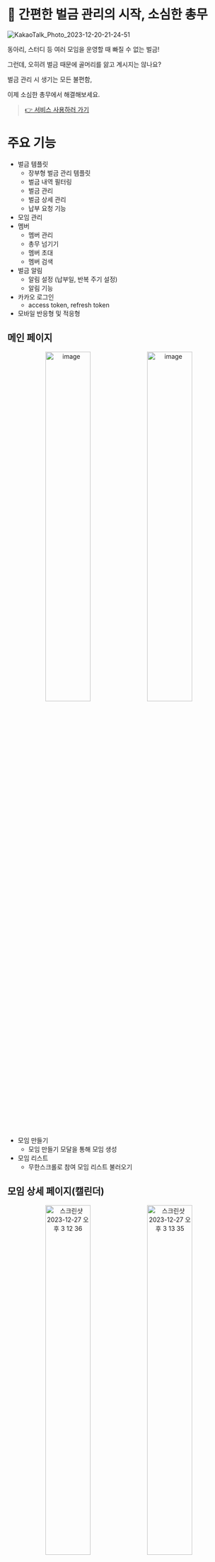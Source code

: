 # 📌 간편한 벌금 관리의 시작, 소심한 총무
![KakaoTalk_Photo_2023-12-20-21-24-51](https://github.com/so-sim/front/assets/95389265/ef01c999-2b41-4b9b-922d-220ce655db6c)


동아리, 스터디 등 여러 모임을 운영할 때 빠질 수 없는 벌금!

그런데, 오히려 벌금 때문에 골머리를 앓고 계시지는 않나요?

벌금 관리 시 생기는 모든 불편함,

이제 소심한 총무에서 해결해보세요.


> 
> [👉 서비스 사용하러 가기](https://sosim-manager.com)

# 주요 기능
- 벌금 템플릿
  - 장부형 벌금 관리 템플릿
  - 벌금 내역 필터링
  - 벌금 관리
  - 벌금 상세 관리
  - 납부 요청 기능
- 모임 관리
- 멤버
  - 멤버 관리
  - 총무 넘기기
  - 멤버 초대
  - 멤버 검색
- 벌금 알림
  - 알림 설정 (납부일, 반복 주기 설정)
  - 알림 기능
- 카카오 로그인
  - access token, refresh token
- 모바일 반응형 및 적응형


## 메인 페이지
<div align="center" >
  <img width="45%" alt="image" src="https://github.com/so-sim/.github/assets/95389265/c4c39367-6fb5-48c3-9ab7-08c3f10f9baf">
  <img width="45%" alt="image" src="https://github.com/so-sim/.github/assets/95389265/e6cc83bb-ff76-4487-a217-2220ef550c4d">
</div>

- 모임 만들기
  - 모임 만들기 모달을 통해 모임 생성
- 모임 리스트
  - 무한스크롤로 참여 모임 리스트 불러오기



## 모임 상세 페이지(캘린더)
<div align="center" >
<img width="45%" alt="스크린샷 2023-12-27 오후 3 12 36" src="https://github.com/so-sim/.github/assets/95389265/1ab0053d-f2bf-435d-875a-970280a136c8">
<img width="45%" alt="스크린샷 2023-12-27 오후 3 13 35" src="https://github.com/so-sim/.github/assets/95389265/e64b544f-78a7-4c93-a807-1f0bca5123d6">
</div>

- 모임의 벌금 장부를 날짜별 태그 형태로 확인
- 날짜 클릭 시, 해당 날짜의 벌금 장부로 이동
- **(총무)** 내역 추가 기능

<br/>

## 모임 상세 페이지(벌금 장부)


### 필터링

<div align="center" >
<img width="45%" alt="스크린샷 2023-12-27 오후 3 13 43" src="https://github.com/so-sim/.github/assets/95389265/d5e24d9b-643a-47e3-af80-8fa833da38d2">
<img width="45%" alt="스크린샷 2023-12-27 오후 3 13 52" src="https://github.com/so-sim/.github/assets/95389265/b4cb6949-8973-47a1-b753-cf40e440b8b6">
</div>

- 월간, 주간, 일간, 상세 기간 버튼으로 원하는 날짜의 내역을 필터링
  - 날짜 우측의 화살표를 통하여 필터링 단위별 날짜 이동 (ex. 월간 필터링 중, 화살표 클릭 시 한 달씩 이동)
- 캘린더에도 필터링된 날짜 표시


<br/>

<div align="center" >
<img width="45%" alt="스크린샷 2023-12-27 오후 3 13 57" src="https://github.com/so-sim/.github/assets/95389265/1ef1d190-4735-495f-88e4-46c30e81925f">
<img width="45%" alt="스크린샷 2023-12-27 오후 3 14 05" src="https://github.com/so-sim/.github/assets/95389265/3b268638-5f2d-480c-8559-9fac4851f138">
</div>

- 필터 버튼을 이용하여 납부여부 상태별 필터링
- 팀원 검색을 통하여 특정 팀원의 벌금 장부 필터링

<br/>

### 납부여부 상태 변경

<div align="center" >
  <img width="45%" alt="스크린샷 2023-12-27 오후 3 15 10" src="https://github.com/so-sim/.github/assets/95389265/123eff03-35df-4d8d-aa2f-de7e0910af4a">
  <img width="45%" alt="스크린샷 2023-12-27 오후 3 20 59" src="https://github.com/so-sim/.github/assets/95389265/8a3fad18-6d35-4ef2-8da4-2d46f5d20151">
</div>

- (총무) 리스트에서 모든 팀원 및 자신의 납부여부 상태 변경 가능

- (팀원) 리스트에서 자신의 내역만 납부여부 상태 변경 가능
  - **납부 전**일 경우에만 **승인 대기**상태로 변경 가능
    
<br/>

### 체크박스

<div align="center" >
  <img width="100%" alt="스크린샷 2023-12-27 오후 3 14 21" src="https://github.com/so-sim/.github/assets/95389265/130311c6-06ab-4123-8a9b-bd4a6d208fb4">
</div>

- 체크박스 툴킷을 통해 체크박스 컨트롤 및 변경/요청 가능
  - (총무) 납부여부 변경 / 납부 요청 가능
  - (팀원) '납부 전'상태의 자신의 내역 납부여부 변경 가능
- 체크한 벌금 내역의 합계

<div align="center" >
  <img width="45%" alt="스크린샷 2023-12-27 오후 3 16 28" src="https://github.com/so-sim/.github/assets/95389265/5cd3570e-0f04-43f8-95c0-7a6fa66d1151">
  <img width="45%" alt="스크린샷 2023-12-27 오후 3 17 03" src="https://github.com/so-sim/.github/assets/95389265/3ec0302d-486e-44bc-ba98-cf60c32b1f30">
</div>

- 여러 건에 대한 납부여부 변경 및 납부 요청 시 요청 전 상세내역 확인
- 변경하기 / 요청하기 버튼 클릭 시, 선택한 건에 대하여 일괄 변경/요청

### 상세 납부내역

<div align="center" >
  <img width="45%" alt="스크린샷 2023-12-27 오후 3 17 42" src="https://github.com/so-sim/.github/assets/95389265/133854e3-adc0-4474-bf8d-18867bec1588">
  <img width="45%" alt="스크린샷 2023-12-27 오후 3 18 52" src="https://github.com/so-sim/.github/assets/95389265/58f48f82-f813-4efb-b974-e0db63c63e88">
</div>

- 벌금장부 리스트 클릭 시, 납부내역의 상세 정보 확인
  - (총무) 납부내역 수정, 삭제
  - (팀원) '납부 전'인 자신의 납부 내역 상태 변경




<img width="1476" alt="툴팁" src="https://github.com/so-sim/.github/assets/95389265/c03e03a1-98a0-4ba4-8b1f-1a6d6fdc6a4c">


### 모임 설정 모달




<div align="center" >
  <img width="20%" alt="스크린샷 2023-12-27 오후 5 08 07" src="https://github.com/so-sim/.github/assets/95389265/0c7f7ac8-01d6-4a07-8e17-b1981843142f">
  <img width="20%" alt="스크린샷 2023-12-27 오후 5 06 26" src="https://github.com/so-sim/.github/assets/95389265/d13128e3-73be-4902-8cdd-36d813971fdf">
  <img width="20%" alt="스크린샷 2023-12-27 오후 5 06 31" src="https://github.com/so-sim/.github/assets/95389265/adc06b9b-cb4d-411b-986b-e92d7dc4c4c9">
  <img width="20%" alt="스크린샷 2023-12-27 오후 5 06 35" src="https://github.com/so-sim/.github/assets/95389265/fadcff71-eb50-4b35-bfdc-be0c1745fcce">
</div>




### 알림 기능 


## 멤버 관리 페이지

<div align="center" >
<img width="45%" alt="스크린샷 2023-12-27 오후 3 20 10" src="https://github.com/so-sim/.github/assets/95389265/7289dc66-6ab2-402a-8e63-3f18a8a603d1">
<img width="45%" alt="스크린샷 2023-12-27 오후 3 20 14" src="https://github.com/so-sim/.github/assets/95389265/0eaed399-562f-406a-b061-43083ce0bb5a">
</div>

- (총무) 총무 넘기기 버튼을 클릭하여 다른 팀원에게 총무 넘기기

## 모바일

<div align="center" >
  <img width="18%" alt="스크린샷 2023-12-27 오후 3 22 22" src="https://github.com/so-sim/.github/assets/95389265/fd884857-f499-47d3-96e2-ebf225b8da23">
  <img width="18%" alt="스크린샷 2023-12-27 오후 3 25 08" src="https://github.com/so-sim/.github/assets/95389265/e580ac22-3366-4d5d-b4da-1b91cd42e52f">
  <img width="18%" alt="스크린샷 2023-12-27 오후 3 22 58" src="https://github.com/so-sim/.github/assets/95389265/4dd79eb5-b63b-4786-b2ac-e52e2bf0d5db">
</div>

- 메인페이지, 모임 생성 모달 -> 모임 생성 페이지로 변경
<div align="center" >
  <img width="18%" alt="스크린샷 2023-12-27 오후 3 23 12" src="https://github.com/so-sim/.github/assets/95389265/bb4369e6-9737-4802-9cd3-dbb65d102e06">
  <img width="18%" alt="스크린샷 2023-12-27 오후 3 23 29" src="https://github.com/so-sim/.github/assets/95389265/411e7095-66a4-4891-904c-c174011fba77">
</div>

- 모임 생성 직후
- 가입된 모임 리스트 확인 가능





<div align="center" >
  <img width="373" alt="스크린샷 2023-12-27 오후 3 23 35" src="https://github.com/so-sim/.github/assets/95389265/bc2b9be2-520c-49d9-8b80-e89db916e805">
  <img width="373" alt="스크린샷 2023-12-27 오후 3 24 34" src="https://github.com/so-sim/.github/assets/95389265/b49cfd2c-046e-4d68-a7be-af5859c80497">
</div>
- 캘린더와 벌금 장부 리스트 (바텀시트 형태로 구현)
- 

<img width="373" alt="스크린샷 2023-12-27 오후 3 23 57" src="https://github.com/so-sim/.github/assets/95389265/8357c6ee-bec8-4d69-93dc-e12002d7bcc6">

<img width="373" alt="스크린샷 2023-12-27 오후 3 24 51" src="https://github.com/so-sim/.github/assets/95389265/8f1ef723-4e3e-47ed-8f85-b5e9caa0b8ac">

<img width="373" alt="스크린샷 2023-12-27 오후 3 24 55" src="https://github.com/so-sim/.github/assets/95389265/5948c428-910e-42fc-b9d0-720ba5ecbfeb">


<img width="373" alt="스크린샷 2023-12-27 오후 3 25 16" src="https://github.com/so-sim/.github/assets/95389265/1c4e9479-90b4-40bc-8498-6482328de2b9">

<img width="373" alt="스크린샷 2023-12-27 오후 3 25 48" src="https://github.com/so-sim/.github/assets/95389265/bf468b40-fd75-423e-ab89-c18114239fd4">


<img width="373" alt="스크린샷 2023-12-27 오후 3 25 54" src="https://github.com/so-sim/.github/assets/95389265/1d740d56-dd7f-463f-9c62-f29684366f49">

<img width="373" alt="스크린샷 2023-12-27 오후 3 26 07" src="https://github.com/so-sim/.github/assets/95389265/1cb7506d-8824-4cae-934e-d3991efe1c65">


<img width="373" alt="스크린샷 2023-12-27 오후 3 30 17" src="https://github.com/so-sim/.github/assets/95389265/a9175850-50b1-4eb9-8b97-f264e814d2dd">


<img width="373" alt="스크린샷 2023-12-27 오후 3 30 30" src="https://github.com/so-sim/.github/assets/95389265/932a485e-2c03-49e1-97c1-84abbe450a7f">


## 🧑‍🤝‍🧑 Team - Sosim
<table>
  <tr>
    <td align="center" colspan="1">
      <b>PM</b>
    </td>
    <td align="center" colspan="1">
      <b>Design</b>
    </td>
    <td align="center" colspan="2">
      <b>Frontend</b>
    </td>
    <td align="center" colspan="2">
      <b>Backend</b>
    </td>
  </tr>
  <tr>
    <td>
      <img src="https://avatars.githubusercontent.com/u/126806581?v=4" width="120px" height="120px"/>
    </td>
    <td>
      <img src="https://avatars.githubusercontent.com/u/94945843?v=4" width="120px" height="15%"/>
    </td>
    <td>
      <img src="https://avatars.githubusercontent.com/u/95389265?v=4" width="120px" height="15%"/>
    </td>
    <td>
      <img src="https://avatars.githubusercontent.com/u/45344418?v=4" width="120px" height="15%"/>
    </td>
    <td>
      <img src="https://avatars.githubusercontent.com/u/123621015?v=4" width="120px" height="15%"/>
    </td>
    <td>
      <img src="https://avatars.githubusercontent.com/u/76610333?v=4" width="120px" height="15%"/>
    </td>
  </tr>
  <tr>
    <td align="center">
      <a>
      유나경
      </a>
    </td>
    <td align="center">
      <a>
      윤가람
      </a>
    </td>
    <td align="center">
      <a href="https://github.com/Jong1co">
      박종현
      </a>
    </td>
    <td align="center">
      <a href="https://github.com/jma1020">
      김정민
      </a>
    </td>
    <td align="center">
      <a href="https://github.com/Park-Jaemin">
      박재민
      </a>
    </td>
    <td align="center">
      <a href="https://github.com/HyeonKyo">
      김현교
      </a>
    </td>
  </tr>
</table>

## 📆 Session
<table> 
  <tr>
    <td align="center" colspan="1">
      <b>1차</b>
    </td>
    <td align="center" colspan="1">
      <b>2차</b>
    </td>
    </tr>
  <tr>
    <td>
      2023-01-18 ~ 2023-04-12
    </td>
    <td>
      2023-06-13 ~ 2023-09-11
    </td>
  </tr>
</table>

## 🔗 Link
<b>Homepage - </b> [소심한총무](https://sosim-manager.com)
<br>
<b>Detail Intro - </b> [Notion](https://steadfast-car-5c9.notion.site/6e5b2e9a2abb4cb3bfb32fd34f326b61)
<br>
<b>FE Repository - </b> [React, TypeScript](https://github.com/so-sim/front)
<br>
<b>BE Repository - </b> [Spring, Java](https://github.com/so-sim/server)
